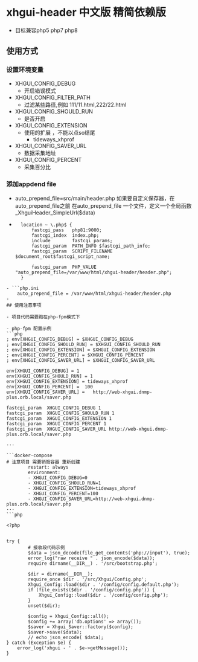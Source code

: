 # xhgui-header 中文版 精简依赖版
- 目标兼容php5 php7 php8
## 使用方式 
### 设置环境变量
- XHGUI_CONFIG_DEBUG 
  - 开启错误模式
- XHGUI_CONFIG_FILTER_PATH
  - 过滤某些路径,例如  111/11.html,222/22.html
- XHGUI_CONFIG_SHOULD_RUN
  - 是否开启
- XHGUI_CONFIG_EXTENSION
  - 使用的扩展 ，不能以点so结尾
    - tideways_xhprof
- XHGUI_CONFIG_SAVER_URL
  - 数据采集地址
- XHGUI_CONFIG_PERCENT
  - 采集百分比
### 添加appdend file

- auto_prepend_file=src/main/header.php
如果要自定义保存器，在auto_prepend_file之前 在auto_prepend_file 一个文件，定义一个全局函数 _XhguiHeader_SimpleUrl($data)
- ```nginx
    location ~ \.php$ {
        fastcgi_pass   php81:9000;
        fastcgi_index  index.php;
        include        fastcgi_params;
        fastcgi_param  PATH_INFO $fastcgi_path_info;
        fastcgi_param  SCRIPT_FILENAME  $document_root$fastcgi_script_name;

        fastcgi_param  PHP_VALUE "auto_prepend_file=/var/www/html/xhgui-header/header.php"; 
    }
```
- ```php.ini
    auto_prepend_file = /var/www/html/xhgui-header/header.php
-
## 使用注意事项

- 项目代码需要跑在php-fpm模式下

- php-fpm 配置示例
```php
; env[XHGUI_CONFIG_DEBUG] = $XHGUI_CONFIG_DEBUG
; env[XHGUI_CONFIG_SHOULD_RUN] = $XHGUI_CONFIG_SHOULD_RUN
; env[XHGUI_CONFIG_EXTENSION] = $XHGUI_CONFIG_EXTENSION
; env[XHGUI_CONFIG_PERCENT] = $XHGUI_CONFIG_PERCENT
; env[XHGUI_CONFIG_SAVER_URL] = $XHGUI_CONFIG_SAVER_URL

env[XHGUI_CONFIG_DEBUG] = 1
env[XHGUI_CONFIG_SHOULD_RUN] = 1
env[XHGUI_CONFIG_EXTENSION] = tideways_xhprof
env[XHGUI_CONFIG_PERCENT] =  100
env[XHGUI_CONFIG_SAVER_URL] =   http://web-xhgui.dnmp-plus.orb.local/saver.php     
```
```nginx
fastcgi_param  XHGUI_CONFIG_DEBUG 1 
fastcgi_param  XHGUI_CONFIG_SHOULD_RUN 1 
fastcgi_param  XHGUI_CONFIG_EXTENSION 1 
fastcgi_param  XHGUI_CONFIG_PERCENT 1 
fastcgi_param  XHGUI_CONFIG_SAVER_URL http://web-xhgui.dnmp-plus.orb.local/saver.php     

···

```docker-compose
# 注意项目 需要销毁容器 重新创建
        restart: always
        environment:
        - XHGUI_CONFIG_DEBUG=0
        - XHGUI_CONFIG_SHOULD_RUN=1
        - XHGUI_CONFIG_EXTENSION=tideways_xhprof
        - XHGUI_CONFIG_PERCENT=100      
        - XHGUI_CONFIG_SAVER_URL=http://web-xhgui.dnmp-plus.orb.local/saver.php     
···
```php

<?php


try {
        # 接收段代码示例
        $data = json_decode(file_get_contents('php://input'), true);
        error_log("raw receive " . json_encode($data));
        require dirname(__DIR__) . '/src/bootstrap.php';

        $dir = dirname(__DIR__);
        require_once $dir . '/src/Xhgui/Config.php';
        Xhgui_Config::load($dir . '/config/config.default.php');
        if (file_exists($dir . '/config/config.php')) {
            Xhgui_Config::load($dir . '/config/config.php');
        }
        unset($dir);

        $config = Xhgui_Config::all();
        $config += array('db.options' => array());
        $saver = Xhgui_Saver::factory($config);
        $saver->save($data);
        // echo json_encode( $data);
} catch (Exception $e) {
    error_log('xhgui - ' . $e->getMessage());
}

```